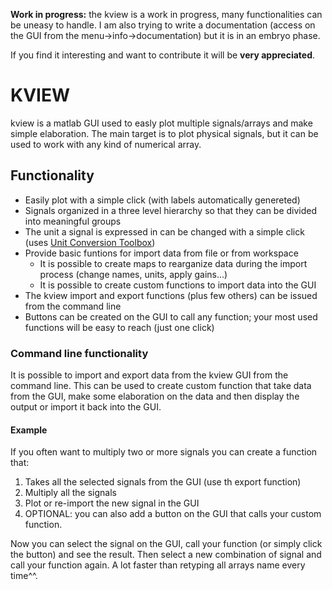 **Work in progress:** the kview is a work in progress, many functionalities can be uneasy to handle. I am also trying to write a documentation (access on the GUI from the menu->info->documentation) but it is in an embryo phase. 

If you find it interesting and want to contribute it will be **very appreciated**.

# KVIEW
kview is a matlab GUI used to easly plot multiple signals/arrays and make simple elaboration.
The main target is to plot physical signals, but it can be used to work with any kind of numerical array.

## Functionality
* Easily plot with a simple click (with labels automatically genereted)
* Signals organized in a three level hierarchy so that they can be divided into meaningful groups
* The unit a signal is expressed in can be changed with a simple click (uses [Unit Conversion Toolbox](https://www.mathworks.com/matlabcentral/fileexchange/29621-units-conversion-toolbox?s_tid=prof_contriblnk))
* Provide basic funtions for import data from file or from workspace
  * It is possible to create maps to rearganize data during the import process (change names, units, apply gains...)
  * It is possible to create custom functions to import data into the GUI
* The kview import and export functions (plus few others) can be issued from the command line
* Buttons can be created on the GUI to call any function; your most used functions will be easy to reach (just one click)

### Command line functionality
It is possible to import and export data from the kview GUI from the command line. This can be used to create custom function that take data from the GUI, make some elaboration on the data and then display the output or import it back into the GUI. 

#### Example
If you often want to multiply two or more signals you can create a function that: 
 1. Takes all the selected signals from the GUI (use th export function)
 2. Multiply all the signals
 3. Plot or re-import the new signal in the GUI
 4. OPTIONAL: you can also add a button on the GUI that calls your custom function. 
 
Now you can select the signal on the GUI, call your function (or simply click the button) and see the result. Then select a new combination of signal and call your function again. A lot faster than retyping all arrays name every time^^.

